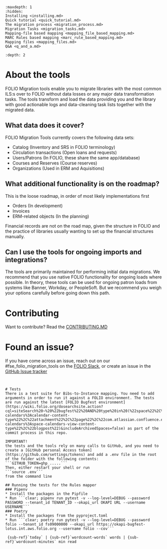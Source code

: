 ```{toctree}
:maxdepth: 1
:hidden:
Installing <installing.md>
Quick tutorial <quick_tutorial.md>
The migration process <migration_process.md>
Migration Tasks <migration_tasks.md>
Mapping-file based mapping <mapping_file_based_mapping.md>
MARC Rules based mapping <marc_rule_based_mapping.md>
Mapping files <mapping_files.md>
Q&A <q_and_a.md>

```   
```{contents} 
:depth: 2
```


# About the tools
FOLIO Migration tools enable you to migrate libraries with the most common ILS:s over to FOLIO without data losses or any major data transformation tasks. The tools transform and load the data providing you and the library with good actionable logs and data-cleaning task lists together with the migrated data.

## What data does it cover?
FOLIO Migration Tools currently covers the following data sets:
* Catalog (Inventory and SRS in FOLIO terminology)
* Circulation transactions (Open loans and requests)
* Users/Patrons (In FOLIO, these share the same app/database)
* Courses and Reserves (Course reserves)
* Organizations (Used in ERM and Aquisitions)

## What additional functionality is on the roadmap?
This is the loose roadmap, in order of most likely implementations first
* Orders (In development)
* Invoices
* ERM-related objects (In the planning)

Financial records are not on the road map, given the structure in FOLIO and the practice of libraries usually wanting to set up the financial structures manually.

## Can I use the tools for ongoing imports and integrations?
The tools are primarily maintained for performing initial data migrations. We recommend that you use native FOLIO functionality for ongoing loads where possible. 
In theory, these tools can be used for ongoing patron loads from systems like Banner, Workday, or PeopleSoft. But we recommend you weigh your options carefully before going down this path. 

# Contributing
Want to contribute? Read the [CONTRIBUTING.MD](https://github.com/FOLIO-FSE/folio_migration_tools/blob/main/CONTRIBUTING.md)

# Found an issue?
If you have come across an issue, reach out on our #fse_folio_migration_tools on the [FOLIO Slack](https://folio-project.slack.com), or create an issue in the [GitHub Issue tracker](https://github.com/FOLIO-FSE/folio_migration_tools/issues)
```


# Tests
There is a test suite for Bibs-to-Instance mapping. You need to add arguments in order to run it against a FOLIO environment. The tests are run against the latest [FOLIO Bugfest environment](https://wiki.folio.org/dosearchsite.action?cql=siteSearch%20~%20%22bugfest%22%20AND%20type%20in%20(%22space%22%2C%22user%22%2C%22com.atlassian.confluence.extra.team-calendars%3Acalendar-content-type%22%2C%22attachment%22%2C%22page%22%2C%22com.atlassian.confluence.extra.team-calendars%3Aspace-calendars-view-content-type%22%2C%22blogpost%22)&includeArchivedSpaces=false) as part of the commit process in this repo.

IMPORTANT!
the tests and the tools rely on many calls to GitHub, and you need to create a [GitHub personal Access token](https://github.com/settings/tokens) and add a .env file in the root of the folder with the following contents:   
```GITHUB_TOKEN=ghp_.....```   
Then, either restart your shell or run   
```source .env```    
from the command line

## Running the tests for the Rules mapper
### Pipenv
* Install the packages in the Pipfile
* Run ```clear; pipenv run pytest -v --log-level=DEBUG --password PASSWORD --tenant_id TENANT_ID --okapi_url OKAPI URL --username USERNAME```
### Poetry
* Install the packages from the pyproject.toml
* Run ```clear; poetry run pytest -v --log-level=DEBUG --password folio --tenant_id fs09000000 --okapi_url https://okapi-bugfest-lotus.int.aws.folio.org --username folio --cov```

 {sub-ref}`today` | {sub-ref}`wordcount-words` words | {sub-ref}`wordcount-minutes` min read
